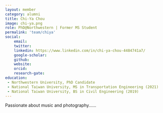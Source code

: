 ```yaml
---
layout: member
category: alumni
title: Chi-Ya Chou
image: chi-ya.png
role: PhD@Northwestern | Former MS Student
permalink: 'team/chiya'
social:
    email:
    twitter: 
    linkedin: https://www.linkedin.com/in/chi-ya-chou-4484741a7/
    google-scholar: 
    github: 
    website: 
    orcid: 
    research-gate: 
education:
 - Northwestern University, PhD Candidate
 - National Taiwan University, MS in Transportation Engineering (2021)
 - National Taiwan University, BS in Civil Engineering (2019)
---
```


Passionate about music and photography......
